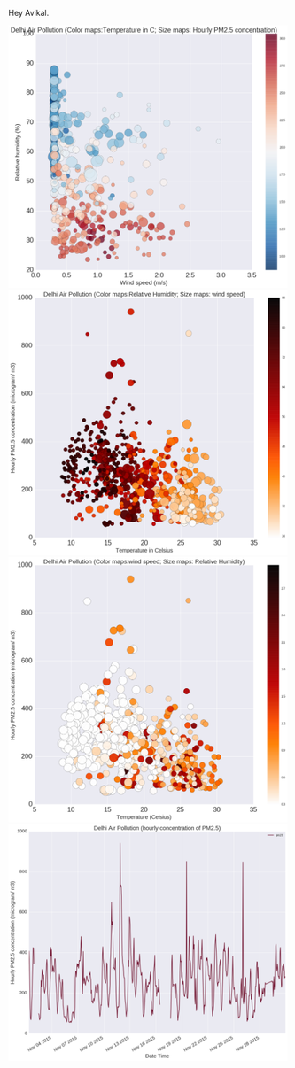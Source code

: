 Hey Avikal.

![](Avikal_Visualization_1.png)
![](Avikal_Visualization_2.png)
![](Avikal_Visualization_3.png)
![](Avikal_Visualization_4.png)
